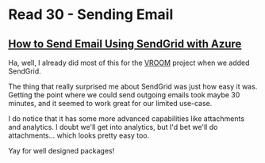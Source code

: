 # Read 30 - Sending Email

## [How to Send Email Using SendGrid with Azure](https://docs.microsoft.com/en-us/azure/sendgrid-dotnet-how-to-send-email)

Ha, well, I already did most of this for the [VROOM](https://github.com/NaamaBarIlan/VROOM) project when we added SendGrid.

The thing that really surprised me about SendGrid was just how easy it was. Getting the point where we could send outgoing emails took maybe 30 minutes, and it seemed to work great for our limited use-case.

I do notice that it has some more advanced capabilities like attachments and analytics. I doubt we'll get into analytics, but I'd bet we'll do attachments... which looks pretty easy too.

Yay for well designed packages!